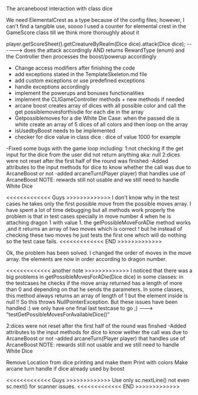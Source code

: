 
The arcaneboost interaction with class dice

We need ElementalCrest as a type because of the config files; however, I can't find a tangible use, soooo I used a counter for
elemental crest in the GameScore class till we think more thoroughly about it

player.getScoreSheet().getCreatureByRealm(Dice dice).attack(Dice dice); ------> does the attack accordingly AND returns RewardType (enum) and the Controller then processes the boost/powerup accordingly

- Change access modifiers after finishing the code
- add exceptions stated in the TemplateSkeleton.md file 
- add custom exceptions or use predefined exceptions 
- handle exceptions accordingly
- implement the powerups and bonuses functionalities
- implement the CLIGameController methods + new methods if needed
- arcane boost creates array of dices with all possible color and call the get possiblemovesforthisdie for each die in the array
- Getpossiblemoves for a die White Die Case: when the passed die is white create an array of 5 dices of all colors and then loop on the array
- isUsedbyBoost needs  to be implemented
- checker for dice value in class dice : dice of value 1000 for example

-Fixed some bugs with the game loop including:
1:not checking if the get input for the dice from the user did not return 
anything aka: null
2:dices were not reset after the first half of the round was finished
-Added attributes to the input methods for dice to know whether the call was due to ArcaneBoost or not
-added arcaneTurn(Player player) that handles use of ArcaneBoost
NOTE: rewards still not usable and we still need to handle White Dice

<<<<<<<<<<<<< Guys >>>>>>>>>>>>>
I don't know why in the test cases he takes only the first possible move from the possible moves array. 
I have spent a lot of time debugging but all methods work properly the problem is that in test cases specially in move number 4 
when he is attaching dragon 1 with value 1.
the getPossibleMoveForADie method works ,and it returns an array of two moves which is correct !
but he instead of checking these two moves he just tests the first one which will do nothing so the test case fails.
<<<<<<<<<<<<< END >>>>>>>>>>>>>

Ok, the problem has been solved.
I changed the order of moves in the move array. 
the elements are now in order according to dragon number.

<<<<<<<<<<<<< another note >>>>>>>>>>>>>
I noticed that there was a big problems in getPossibleMovesForADie(Dice dice) in some classes:
in the testcases he checks if the move array returned has a length of more than 0 and depending on that 
he sends the parameters. In some classes, this method always returns an array of length of 1 but 
the element inside is null !!
So this throws NullPointerException.
But these issues have been handled :)
we only have one final last testcase to go ;) ---> "testGetPossibleMovesForAvailableDice()"

2:dices were not reset after the first half of the round was finshed
-Added attributes to the input methods for dice to know wether the call was due to ArcaneBoost or not
-added arcaneTurn(Player player) that handles use of ArcaneBoost
NOTE: rewards still not usable and we still need to handle White Dice

Remove Location from dice printing and make them Print with colors
Make arcane turn handle if dice already used by boost


<<<<<<<<<<<<< Guys >>>>>>>>>>>>>
Use only sc.nextLine() not even sc.next() for scanner issues.
<<<<<<<<<<<<< END >>>>>>>>>>>>>
